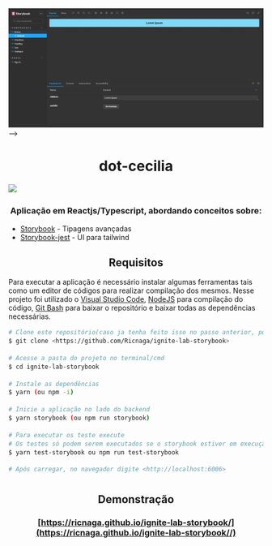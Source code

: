 <div align="center">
<img src="./cover.jpg" />
</div>

</div> -->
<div align="center">

# dot-cecilia

</div>

<img src="https://img.shields.io/github/license/Ricnaga/ignite-lab-storybook?style=for-the-badge"/>

### <div align="center"> Aplicação em Reactjs/Typescript, abordando conceitos sobre: </div>

- [Storybook](https://www.typescriptlang.org/) - Tipagens avançadas
- [Storybook-jest](https://headlessui.com/) - UI para tailwind

## <div align="center">Requisitos</div>

Para executar a aplicação é necessário instalar algumas ferramentas tais como um editor de códigos para realizar compilação dos mesmos. Nesse projeto foi utilizado o [Visual Studio Code](https://code.visualstudio.com/), [NodeJS](https://nodejs.org/en/) para compilação do código, [Git Bash](https://gitforwindows.org/) para baixar o repositório e baixar todas as dependências necessárias.

```bash
# Clone este repositório(caso ja tenha feito isso no passo anterior, pule para o próximo comando)
$ git clone <https://github.com/Ricnaga/ignite-lab-storybook>

# Acesse a pasta do projeto no terminal/cmd
$ cd ignite-lab-storybook

# Instale as dependências
$ yarn (ou npm -i)

# Inicie a aplicação no lado do backend
$ yarn storybook (ou npm run storybook)

# Para executar os teste execute
# Os testes só podem serem executados se o storybook estiver em execução
$ yarn test-storybook ou npm run test-storybook

# Após carregar, no navegador digite <http://localhost:6006>
```

#

## <div align="center">Demonstração</div>

### <div align="center"> [https://ricnaga.github.io/ignite-lab-storybook/](https://ricnaga.github.io/ignite-lab-storybook//)</div>
